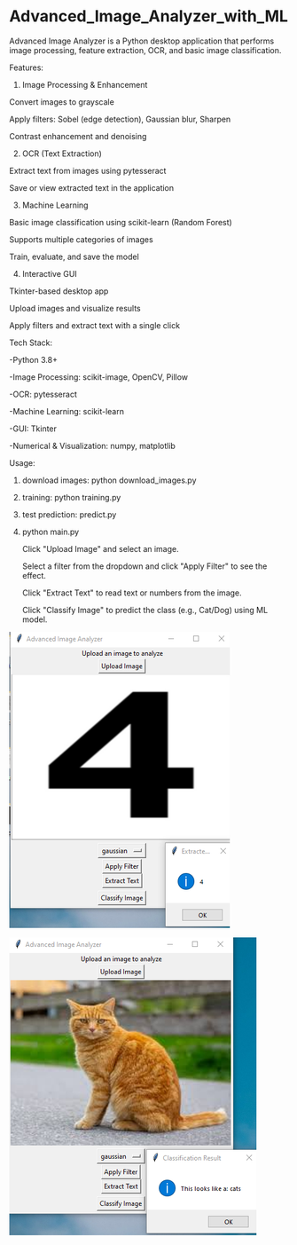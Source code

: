 # Advanced_Image_Analyzer_with_ML
Advanced Image Analyzer is a Python desktop application that performs image processing, feature extraction, OCR, and basic image classification.

Features:

1) Image Processing & Enhancement

Convert images to grayscale

Apply filters: Sobel (edge detection), Gaussian blur, Sharpen

Contrast enhancement and denoising

2) OCR (Text Extraction)

Extract text from images using pytesseract

Save or view extracted text in the application

3) Machine Learning

Basic image classification using scikit-learn (Random Forest)

Supports multiple categories of images

Train, evaluate, and save the model

4) Interactive GUI

Tkinter-based desktop app

Upload images and visualize results

Apply filters and extract text with a single click

Tech Stack:

-Python 3.8+

-Image Processing: scikit-image, OpenCV, Pillow

-OCR: pytesseract

-Machine Learning: scikit-learn

-GUI: Tkinter

-Numerical & Visualization: numpy, matplotlib

Usage:
1) download images: python download_images.py
2) training: python training.py
3) test prediction: predict.py
4) python main.py
   
   Click "Upload Image" and select an image.
   
   Select a filter from the dropdown and click "Apply Filter" to see the effect.
   
   Click "Extract Text" to read text or numbers from the image.
   
   Click "Classify Image" to predict the class (e.g., Cat/Dog) using ML model.

![unu](extract_text.png)

![doi](ml_class.png)
